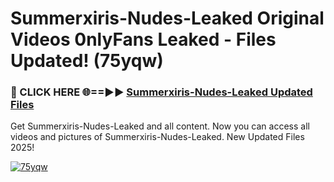 # Summerxiris-Nudes-Leaked Original Videos 0nlyFans Leaked - Files Updated! (75yqw)

<h3>🔴 CLICK HERE 🌐==►► <a href="https://tinyurl.com/4mcuefdz" rel="nofollow">Summerxiris-Nudes-Leaked Updated Files</a></h3>

Get Summerxiris-Nudes-Leaked and all content. Now you can access all videos and pictures of Summerxiris-Nudes-Leaked. New Updated Files 2025!

[![75yqw](https://i.imgur.com/StAQSOY.gif)](https://tinyurl.com/4mcuefdz)
